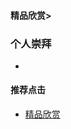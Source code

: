 #### 精品欣赏>

### 个人崇拜
- [](https://youtu.be/-muxqpkSNm0)




#### 推荐点击
- [精品欣赏](https://summer200.github.io/content/main)


